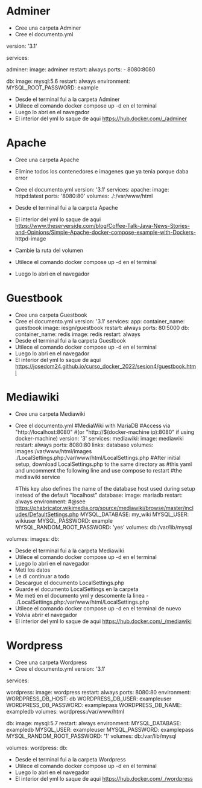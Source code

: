 # Adminer

- Cree una carpeta Adminer
- Cree  el documento.yml


version: '3.1'

services:

  adminer:
    image: adminer
    restart: always
    ports:
      - 8080:8080

  db:
    image: mysql:5.6
    restart: always
    environment:
      MYSQL_ROOT_PASSWORD: example
- Desde el terminal fui a la carpeta Adminer
- Utilece el comando docker compose up -d en el terminal
- Luego lo abri en el navegador
- El interior del yml lo saque de aqui https://hub.docker.com/_/adminer

# Apache

- Cree una carpeta Apache
- Elimine todos los contenedores e imagenes que ya tenia porque daba error
- Cree  el documento.yml
version: '3.1'
services:
  apache:
    image: httpd:latest
    ports:
     '8080:80'
    volumes:
     ./:/var/www/html

- Desde el terminal fui a la carpeta Apache
- El interior del yml lo saque de aqui https://www.theserverside.com/blog/Coffee-Talk-Java-News-Stories-and-Opinions/Simple-Apache-docker-compose-example-with-Dockers-   httpd-image
- Cambie la ruta del volumen
- Utilece el comando docker compose up -d en el terminal
- Luego lo abri en el navegador

# Guestbook

- Cree una carpeta Guestbook
- Cree  el documento.yml
version: '3.1'
services:
  app:
    container_name: guestbook
    image: iesgn/guestbook
    restart: always
    ports:
       80:5000
  db:
    container_name: redis
    image: redis
    restart: always
- Desde el terminal fui a la carpeta Guestbook
- Utilece el comando docker compose up -d en el terminal
- Luego lo abri en el navegador
- El interior del yml lo saque de aqui https://josedom24.github.io/curso_docker_2022/sesion4/guestbook.html

# Mediawiki

- Cree una carpeta Mediawiki
- Cree  el documento.yml
#MediaWiki with MariaDB
#Access via "http://localhost:8080"
#(or "http://$(docker-machine ip):8080" if using docker-machine)
version: '3'
services:
  mediawiki:
    image: mediawiki
    restart: always
    ports:
       8080:80
    links:
       database
    volumes:
       images:/var/www/html/images
       ./LocalSettings.php:/var/www/html/LocalSettings.php
      #After initial setup, download LocalSettings.php to the same directory as
      #this yaml and uncomment the following line and use compose to restart
      #the mediawiki service
         
  #This key also defines the name of the database host used during setup instead of the default "localhost"
  database:
    image: mariadb
    restart: always
    environment:
      #@see https://phabricator.wikimedia.org/source/mediawiki/browse/master/includes/DefaultSettings.php
      MYSQL_DATABASE: my_wiki
      MYSQL_USER: wikiuser
      MYSQL_PASSWORD: example
      MYSQL_RANDOM_ROOT_PASSWORD: 'yes'
    volumes:
       db:/var/lib/mysql

volumes:
  images:
  db:
- Desde el terminal fui a la carpeta Mediawiki
- Utilece el comando docker compose up -d en el terminal
- Luego lo abri en el navegador
- Meti los datos 
- Le di continuar a todo
- Descargue el documento LocalSettings.php
- Guarde el documento LocalSettings en la carpeta 
- Me meti en el documento yml y descomente la linea - ./LocalSettings.php:/var/www/html/LocalSettings.php
- Utilece el comando docker compose up -d en el terminal de nuevo
- Volvia abrir el navegador
- El interior del yml lo saque de aqui https://hub.docker.com/_/mediawiki

# Wordpress

- Cree una carpeta Wordpress
- Cree  el documento.yml
version: '3.1'

services:

  wordpress:
    image: wordpress
    restart: always
    ports:
       8080:80
    environment:
      WORDPRESS_DB_HOST: db
      WORDPRESS_DB_USER: exampleuser
      WORDPRESS_DB_PASSWORD: examplepass
      WORDPRESS_DB_NAME: exampledb
    volumes:
       wordpress:/var/www/html

  db:
    image: mysql:5.7
    restart: always
    environment:
      MYSQL_DATABASE: exampledb
      MYSQL_USER: exampleuser
      MYSQL_PASSWORD: examplepass
      MYSQL_RANDOM_ROOT_PASSWORD: '1'
    volumes:
       db:/var/lib/mysql

volumes:
  wordpress:
  db:
- Desde el terminal fui a la carpeta Wordpress
- Utilece el comando docker compose up -d en el terminal
- Luego lo abri en el navegador
- El interior del yml lo saque de aqui https://hub.docker.com/_/wordpress

